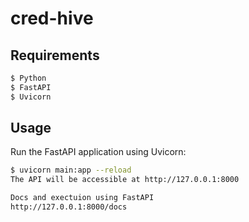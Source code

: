 # cred-hive

## Requirements

```sh
$ Python
$ FastAPI
$ Uvicorn
```

## Usage

Run the FastAPI application using Uvicorn:

```sh
$ uvicorn main:app --reload
The API will be accessible at http://127.0.0.1:8000

Docs and exectuion using FastAPI
http://127.0.0.1:8000/docs
```
